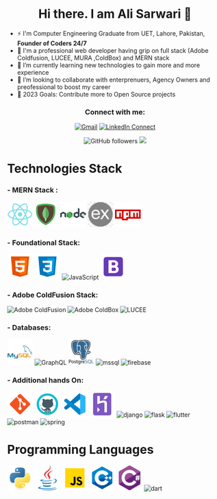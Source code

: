 <div align="center">

# Hi there. I am Ali Sarwari 👋

</div>

- ⚡ I'm Computer Engineering Graduate from UET, Lahore, Pakistan, **Founder of Coders 24/7**
- 🧩 I'm a professional web developer having grip on full stack (Adobe Coldfusion, LUCEE, MURA ,ColdBox) and MERN stack
- 🌱 I’m currently learning new technologies to gain more and more experience
- 👯 I’m looking to collaborate with enterprenuers, Agency Owners and preofessional to boost my career
- 🥅 2023 Goals: Contribute more to Open Source projects

<div align="center">

### Connect with me:

[![Gmail](https://img.shields.io/badge/-Send%20Mail-black?color=14171A&logo=gmail "mg0020@bjs-softsolution.com")](mailto:mg0020@bjs-softsolution.com?subject=From%20GitHub&body=Hi,%20there.%20Found%20you%20from%20GitHub.)
[![LinkedIn Connect](https://img.shields.io/badge/-Connect-black?color=14171A&logo=linkedin)](https://www.linkedin.com/in/)

![GitHub followers](https://img.shields.io/github/followers/M-Usman-Tahir?label=follow&style=social "Follow on Github")
![](https://komarev.com/ghpvc/?username=M-Usman-Tahir)

</div>

# Technologies Stack

<p align="left">
    
### - MERN Stack : 
<img align="left" alt="React" src="https://raw.githubusercontent.com/sachinverma53121/sachinverma53121/master/icons/react.png" width="60" height="60"/>

<img style="margin: auto;" src="https://raw.githubusercontent.com/sachinverma53121/sachinverma53121/master/icons/mongo.png" alt=mongoDB width="60" height="60"/>
<img style="margin: auto;" src="https://raw.githubusercontent.com/sachinverma53121/sachinverma53121/master/icons/node.png" alt=node width="60" height="60"/>

<img style="margin: auto;" src="https://raw.githubusercontent.com/sachinverma53121/sachinverma53121/master/icons/express.png" alt=Express width="60" height="60"/>
<img style="margin: auto;" src="https://raw.githubusercontent.com/sachinverma53121/sachinverma53121/master/icons/npm.png" alt=npm width="60" height="60"/>

<br>

### - Foundational Stack:

<img style="margin: auto;" src="https://raw.githubusercontent.com/sachinverma53121/sachinverma53121/master/icons/html5.png" alt=html5 width="60" height="60"/>
  
<img style="margin: auto;" src="https://raw.githubusercontent.com/sachinverma53121/sachinverma53121/master/icons/css3.png" alt=css3 width="60" height="60"/>

<img style="margin: auto;" src="https://upload.wikimedia.org/wikipedia/commons/9/99/Unofficial_JavaScript_logo_2.svg" alt=JavaScript width="60" height="60"/>

<img style="margin: auto;" src="https://raw.githubusercontent.com/sachinverma53121/sachinverma53121/master/icons/bootstrap.png" alt=bootstrap width="60" height="60"/>
<br>

### - Adobe ColdFusion Stack:

<img src="https://upload.wikimedia.org/wikipedia/commons/4/43/Adobe_ColdFusion_logo_2021.svg" alt="Adobe ColdFusion" width="60" height="60"/>

<img src="https://upload.wikimedia.org/wikipedia/en/a/a5/ColdBoxLogo.png" alt="Adobe ColdBox" width="60" height="60"/>

<img src="https://upload.wikimedia.org/wikipedia/commons/8/8a/Lucee-logo-bw.png" alt="LUCEE" width="60" height="60"/>

<br>

### - Databases:

<img src="https://raw.githubusercontent.com/devicons/devicon/master/icons/mysql/mysql-original-wordmark.svg" alt="mysql" width="60" height="60"/>

<img src="https://upload.wikimedia.org/wikipedia/commons/1/17/GraphQL_Logo.svg" alt="GraphQL" width="60" height="60"/>

<img src="https://raw.githubusercontent.com/devicons/devicon/master/icons/postgresql/postgresql-original-wordmark.svg" alt="postgresql" width="60" height="60"/>

<img src="https://www.svgrepo.com/show/303229/microsoft-sql-server-logo.svg" alt="mssql" width="60" height="60"/>

<img src="https://www.vectorlogo.zone/logos/firebase/firebase-icon.svg" alt="firebase" width="60" height="60"/>

<br>

### - Additional hands On:

<img style="margin: auto;" src="https://raw.githubusercontent.com/sachinverma53121/sachinverma53121/master/icons/git.png" alt=git width="60" height="60"/>

<img style="margin: auto;" src="https://raw.githubusercontent.com/sachinverma53121/sachinverma53121/master/icons/github.png" alt=github width="60" height="60"/>

<img style="margin: auto;" src="https://raw.githubusercontent.com/sachinverma53121/sachinverma53121/master/icons/vsc.png" alt=vs width="60" height="60"/>

<img style="margin: auto;" src="https://raw.githubusercontent.com/sachinverma53121/sachinverma53121/master/icons/heroku.png" alt=vs width="60" height="60"/>

<img src="https://cdn.worldvectorlogo.com/logos/django.svg" alt="django" width="60" height="60"/>

<img src="https://www.vectorlogo.zone/logos/pocoo_flask/pocoo_flask-icon.svg" alt="flask" width="60" height="60"/>

<img src="https://www.vectorlogo.zone/logos/flutterio/flutterio-icon.svg" alt="flutter" width="60" height="60"/>

<img src="https://www.vectorlogo.zone/logos/getpostman/getpostman-icon.svg" alt="postman" width="60" height="60"/>

<img src="https://www.vectorlogo.zone/logos/springio/springio-icon.svg" alt="spring" width="60" height="60"/>

</p>

<h1>Programming Languages </h1>
<p align="left">
  <img src="https://raw.githubusercontent.com/devicons/devicon/master/icons/python/python-original.svg" alt="python" width="60" height="60"/>
  <img src="https://raw.githubusercontent.com/devicons/devicon/master/icons/java/java-original.svg" alt="java" width="60" height="60"/>
  <img style="margin: auto;" src="https://raw.githubusercontent.com/sachinverma53121/sachinverma53121/master/icons/js.png" alt=javascript width="60" height="60"/>
  <img src="https://raw.githubusercontent.com/sachinverma53121/sachinverma53121/master/icons/cpp.png" alt="c++" width="60" height="60"/>
  <img src="https://raw.githubusercontent.com/devicons/devicon/master/icons/csharp/csharp-original.svg" alt="csharp" width="60" height="60"/>
  <img src="https://www.vectorlogo.zone/logos/dartlang/dartlang-icon.svg" alt="dart" width="60" height="60"/>
</p>
